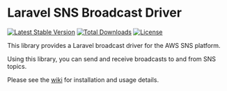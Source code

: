 # Laravel SNS Broadcast Driver

[![Latest Stable Version](https://poser.pugx.org/mitchdav/sns-laravel/v/stable)](https://packagist.org/packages/mitchdav/sns-laravel)
[![Total Downloads](https://poser.pugx.org/mitchdav/sns-laravel/downloads)](https://packagist.org/packages/mitchdav/sns-laravel)
[![License](https://poser.pugx.org/mitchdav/sns-laravel/license)](https://packagist.org/packages/mitchdav/sns-laravel)

This library provides a Laravel broadcast driver for the AWS SNS platform.

Using this library, you can send and receive broadcasts to and from SNS topics.

Please see the [wiki](https://github.com/mitchdav/sns-laravel/wiki) for installation and usage details.